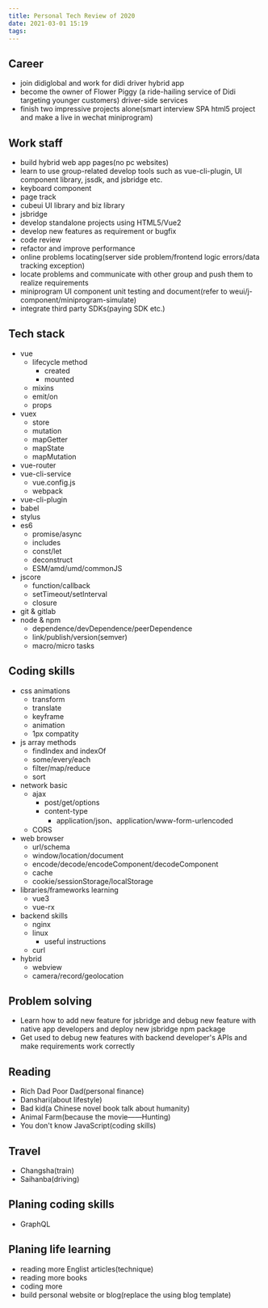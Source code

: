 ```yaml
---
title: Personal Tech Review of 2020
date: 2021-03-01 15:19
tags:
---
```


## Career

- join didiglobal and work for didi driver hybrid app
- become the owner of Flower Piggy (a ride-hailing service of Didi targeting younger customers) driver-side services 
- finish two impressive projects alone(smart interview SPA html5 project and make a live in wechat miniprogram)

## Work staff

- build hybrid web app pages(no pc websites)
- learn to use group-related develop tools such as vue-cli-plugin, UI component library, jssdk, and jsbridge etc.
- keyboard component
- page track
- cubeui UI library and biz library
- jsbridge
- develop standalone projects using HTML5/Vue2
- develop new features as requirement or bugfix
- code review
- refactor and improve performance
- online problems locating(server side problem/frontend logic errors/data tracking exception)
- locate problems and communicate with other group and push them to realize requirements
- miniprogram UI component unit testing and document(refer to weui/j-component/miniprogram-simulate)
- integrate third party SDKs(paying SDK etc.)

## Tech stack

- vue
  - lifecycle method
    - created
    - mounted
  - mixins
  - emit/on
  - props
- vuex
  - store
  - mutation
  - mapGetter
  - mapState
  - mapMutation
- vue-router
- vue-cli-service
  - vue.config.js
  - webpack
- vue-cli-plugin
- babel
- stylus
- es6
  - promise/async
  - includes
  - const/let
  - deconstruct
  - ESM/amd/umd/commonJS
- jscore
  - function/callback
  - setTimeout/setInterval
  - closure
- git & gitlab
- node & npm
  - dependence/devDependence/peerDependence
  - link/publish/version(semver)
  - macro/micro tasks

## Coding skills

- css animations
  - transform
  - translate
  - keyframe
  - animation
  - 1px compatity
- js array methods
  - findIndex and indexOf
  - some/every/each
  - filter/map/reduce
  - sort
- network basic
  - ajax
    - post/get/options
    - content-type
      - application/json、application/www-form-urlencoded
  - CORS
- web browser
  - url/schema
  - window/location/document
  - encode/decode/encodeComponent/decodeComponent
  - cache
  - cookie/sessionStorage/localStorage
- libraries/frameworks learning
  - vue3
  - vue-rx
- backend skills
  - nginx
  - linux
    - useful instructions
  - curl
- hybrid
  - webview
  - camera/record/geolocation

## Problem solving

- Learn how to add new feature for jsbridge and debug new feature with native app developers and deploy new jsbridge npm package
- Get used to debug new features with backend developer's APIs and make requirements work correctly

## Reading

- Rich Dad Poor Dad(personal finance)
- Danshari(about lifestyle)
- Bad kid(a Chinese novel book talk about humanity)
- Animal Farm(because the movie——Hunting)
- You don't know JavaScript(coding skills)

## Travel

- Changsha(train)
- Saihanba(driving)

## Planing coding skills

- GraphQL

## Planing life learning

- reading more Englist articles(technique)
- reading more books
- coding more
- build personal website or blog(replace the using blog template)